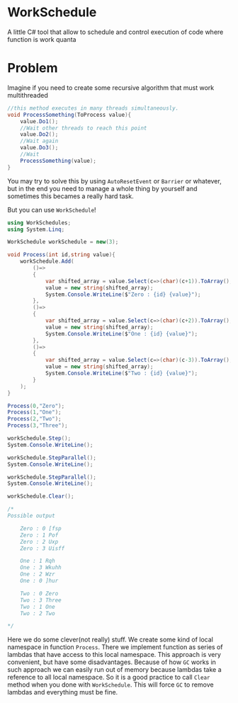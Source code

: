 # WorkSchedule
A little C# tool that allow to schedule and control execution of code where function is work quanta
# Problem
Imagine if you need to create some recursive algorithm that must work multithreaded
```cs
//this method executes in many threads simultaneously.
void ProcessSomething(ToProcess value){
    value.Do1();
    //Wait other threads to reach this point
    value.Do2();
    //Wait again
    value.Do3();
    //Wait
    ProcessSomething(value);
}
```
You may try to solve this by using `AutoResetEvent` or `Barrier` or whatever, but in the end you
need to manage a whole thing by yourself and sometimes this becames a really hard task.

But you can use `WorkSchedule`!

```cs
using WorkSchedules;
using System.Linq;

WorkSchedule workSchedule = new(3);

void Process(int id,string value){
    workSchedule.Add(
        ()=>
        {
            var shifted_array = value.Select(c=>(char)(c+1)).ToArray();
            value = new string(shifted_array);
            System.Console.WriteLine($"Zero : {id} {value}");
        },
        ()=>
        {
            var shifted_array = value.Select(c=>(char)(c+2)).ToArray();
            value = new string(shifted_array);
            System.Console.WriteLine($"One : {id} {value}");
        },
        ()=>
        {
            var shifted_array = value.Select(c=>(char)(c-3)).ToArray();
            value = new string(shifted_array);
            System.Console.WriteLine($"Two : {id} {value}");
        }
    );
}

Process(0,"Zero");
Process(1,"One");
Process(2,"Two");
Process(3,"Three");

workSchedule.Step();
System.Console.WriteLine();

workSchedule.StepParallel();
System.Console.WriteLine();

workSchedule.StepParallel();
System.Console.WriteLine();

workSchedule.Clear();

/*
Possible output

    Zero : 0 [fsp
    Zero : 1 Pof
    Zero : 2 Uxp
    Zero : 3 Uisff

    One : 1 Rqh
    One : 3 Wkuhh
    One : 2 Wzr
    One : 0 ]hur

    Two : 0 Zero
    Two : 3 Three
    Two : 1 One
    Two : 2 Two

*/
```
Here we do some clever(not really) stuff.
We create some kind of local namespace in function `Process`. There we implement function as series of lambdas that have access
to this local namespace. This approach is very convenient, but have some disadvantages.
Because of how `GC` works in such approach we can easily run out of memory because lambdas take a reference to all local namespace. 
So it is a good practice to call `Clear` method when you done with `WorkSchedule`. This will force `GC` to remove lambdas and
everything must be fine.
